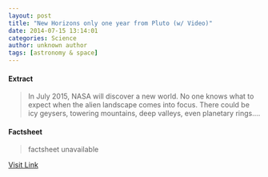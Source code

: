 ```yaml
---
layout: post
title: "New Horizons only one year from Pluto (w/ Video)"
date: 2014-07-15 13:14:01
categories: Science
author: unknown author
tags: [astronomy & space]
---
```



#### Extract
>In July 2015, NASA will discover a new world. No one knows what to expect when the alien landscape comes into focus. There could be icy geysers, towering mountains, deep valleys, even planetary rings....

#### Factsheet
>factsheet unavailable

[Visit Link](http://phys.org/news324634423.html)


